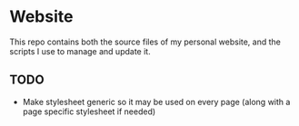 # Website

This repo contains both the source files of my personal website, and the
scripts I use to manage and update it.

## TODO

- Make stylesheet generic so it may be used on every page
  (along with a page specific stylesheet if needed)
